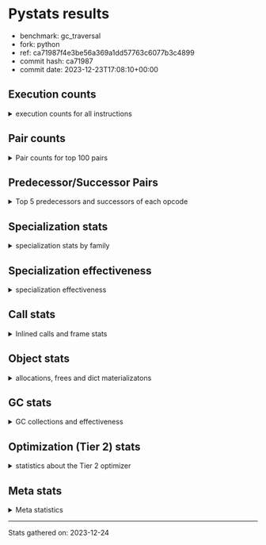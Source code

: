 
# Pystats results

- benchmark: gc_traversal
- fork: python
- ref: ca71987f4e3be56a369a1dd57763c6077b3c4899
- commit hash: ca71987
- commit date: 2023-12-23T17:08:10+00:00

## Execution counts

<details>
<summary> execution counts for all instructions </summary>

|Name | Count | Self | Cumulative | Miss ratio | 
|---|---:|---:|---:|---:|
| LOAD_FAST | 40,210,800 | 16.7% | 16.7% |  |
| STORE_FAST | 40,210,480 | 16.7% | 33.4% |  |
| FOR_ITER_RANGE | 40,122,660 | 16.6% | 50.0% |  |
| JUMP_BACKWARD | 40,042,560 | 16.6% | 66.6% |  |
| LOAD_FAST_LOAD_FAST | 39,960,000 | 16.6% | 83.2% |  |
| STORE_SUBSCR_LIST_INT | 39,959,980 | 16.6% | 99.8% |  |
| LOAD_CONST | 82,640 | 0.0% | 99.8% |  |
| BINARY_OP | 80,280 | 0.0% | 99.8% |  |
| GET_ITER | 80,160 | 0.0% | 99.9% |  |
| BUILD_LIST | 80,160 | 0.0% | 99.9% |  |
| CALL_BUILTIN_CLASS | 80,100 | 0.0% | 99.9% |  |
| LOAD_GLOBAL_BUILTIN | 80,100 | 0.0% | 100.0% |  |
| PUSH_NULL | 10,480 | 0.0% | 100.0% |  |
| LOAD_GLOBAL_MODULE | 10,280 | 0.0% | 100.0% |  |
| LOAD_ATTR_MODULE | 10,220 | 0.0% | 100.0% |  |
| CALL | 5,700 | 0.0% | 100.0% |  |
| CALL_BUILTIN_FAST_WITH_KEYWORDS | 5,080 | 0.0% | 100.0% |  |
| POP_TOP | 2,640 | 0.0% | 100.0% |  |
| POP_JUMP_IF_FALSE | 2,560 | 0.0% | 100.0% |  |
| POP_JUMP_IF_NOT_NONE | 2,560 | 0.0% | 100.0% |  |
| BINARY_OP_ADD_FLOAT | 2,540 | 0.0% | 100.0% | 2.4% |
| BINARY_OP_SUBTRACT_FLOAT | 2,540 | 0.0% | 100.0% |  |
| COMPARE_OP_INT | 2,540 | 0.0% | 100.0% |  |
| LOAD_GLOBAL | 360 | 0.0% | 100.0% |  |
| RETURN_VALUE | 240 | 0.0% | 100.0% |  |
| LOAD_DEREF | 240 | 0.0% | 100.0% |  |
| LOAD_ATTR | 200 | 0.0% | 100.0% |  |
| RESUME_CHECK | 180 | 0.0% | 100.0% |  |
| CALL_FUNCTION_EX | 160 | 0.0% | 100.0% |  |
| FOR_ITER | 120 | 0.0% | 100.0% |  |
| NOP | 80 | 0.0% | 100.0% |  |
| CALL_INTRINSIC_1 | 80 | 0.0% | 100.0% |  |
| COPY_FREE_VARS | 80 | 0.0% | 100.0% |  |
| LIST_EXTEND | 80 | 0.0% | 100.0% |  |
| RESUME | 60 | 0.0% | 100.0% |  |
| CALL_PY_EXACT_ARGS | 60 | 0.0% | 100.0% |  |
| STORE_SUBSCR | 40 | 0.0% | 100.0% |  |
| COMPARE_OP | 40 | 0.0% | 100.0% |  |


</details>

## Pair counts

<details>
<summary> Pair counts for top 100 pairs </summary>

|Pair | Count | Self | Cumulative | 
|---|---:|---:|---:|
| JUMP_BACKWARD FOR_ITER_RANGE | 40,042,520 | 16.6% | 16.6% |
| FOR_ITER_RANGE STORE_FAST | 40,042,520 | 16.6% | 33.2% |
| LOAD_FAST_LOAD_FAST LOAD_FAST | 39,960,000 | 16.6% | 49.8% |
| STORE_FAST LOAD_FAST_LOAD_FAST | 39,960,000 | 16.6% | 66.4% |
| STORE_SUBSCR_LIST_INT JUMP_BACKWARD | 39,959,980 | 16.6% | 83.0% |
| LOAD_FAST STORE_SUBSCR_LIST_INT | 39,959,960 | 16.6% | 99.5% |
| FOR_ITER_RANGE LOAD_FAST | 80,140 | 0.0% | 99.6% |
| CALL_BUILTIN_CLASS GET_ITER | 80,100 | 0.0% | 99.6% |
| LOAD_GLOBAL_BUILTIN LOAD_FAST | 80,100 | 0.0% | 99.6% |
| GET_ITER FOR_ITER_RANGE | 80,080 | 0.0% | 99.7% |
| LOAD_FAST BINARY_OP | 80,040 | 0.0% | 99.7% |
| LOAD_FAST CALL_BUILTIN_CLASS | 80,040 | 0.0% | 99.7% |
| STORE_FAST LOAD_GLOBAL_BUILTIN | 80,040 | 0.0% | 99.8% |
| BINARY_OP STORE_FAST | 80,020 | 0.0% | 99.8% |
| BUILD_LIST LOAD_FAST | 80,000 | 0.0% | 99.8% |
| LOAD_CONST BUILD_LIST | 80,000 | 0.0% | 99.9% |
| LOAD_FAST STORE_FAST | 80,000 | 0.0% | 99.9% |
| STORE_FAST JUMP_BACKWARD | 80,000 | 0.0% | 99.9% |
| STORE_FAST LOAD_CONST | 80,000 | 0.0% | 100.0% |
| LOAD_ATTR_MODULE PUSH_NULL | 10,220 | 0.0% | 100.0% |
| LOAD_GLOBAL_MODULE LOAD_ATTR_MODULE | 10,120 | 0.0% | 100.0% |
| PUSH_NULL CALL | 5,280 | 0.0% | 100.0% |
| STORE_FAST LOAD_FAST | 5,120 | 0.0% | 100.0% |
| STORE_FAST LOAD_GLOBAL_MODULE | 5,080 | 0.0% | 100.0% |
| PUSH_NULL CALL_BUILTIN_FAST_WITH_KEYWORDS | 5,040 | 0.0% | 100.0% |
| CALL STORE_FAST | 2,580 | 0.0% | 100.0% |
| CALL LOAD_FAST | 2,560 | 0.0% | 100.0% |
| LOAD_FAST LOAD_CONST | 2,560 | 0.0% | 100.0% |
| LOAD_FAST POP_JUMP_IF_NOT_NONE | 2,560 | 0.0% | 100.0% |
| POP_JUMP_IF_FALSE JUMP_BACKWARD | 2,560 | 0.0% | 100.0% |
| POP_JUMP_IF_NOT_NONE LOAD_FAST | 2,560 | 0.0% | 100.0% |
| BINARY_OP_ADD_FLOAT STORE_FAST | 2,540 | 0.0% | 100.0% |
| CALL_BUILTIN_FAST_WITH_KEYWORDS POP_TOP | 2,540 | 0.0% | 100.0% |
| CALL_BUILTIN_FAST_WITH_KEYWORDS STORE_FAST | 2,540 | 0.0% | 100.0% |
| COMPARE_OP_INT POP_JUMP_IF_FALSE | 2,540 | 0.0% | 100.0% |
| POP_TOP LOAD_GLOBAL_MODULE | 2,520 | 0.0% | 100.0% |
| LOAD_CONST COMPARE_OP_INT | 2,520 | 0.0% | 100.0% |
| LOAD_FAST BINARY_OP_SUBTRACT_FLOAT | 2,520 | 0.0% | 100.0% |
| LOAD_FAST LOAD_GLOBAL_MODULE | 2,520 | 0.0% | 100.0% |
| BINARY_OP_SUBTRACT_FLOAT BINARY_OP_ADD_FLOAT | 2,520 | 0.0% | 100.0% |
| CALL CALL | 260 | 0.0% | 100.0% |
| STORE_FAST LOAD_GLOBAL | 240 | 0.0% | 100.0% |
| BINARY_OP BINARY_OP | 220 | 0.0% | 100.0% |
| PUSH_NULL LOAD_FAST | 160 | 0.0% | 100.0% |
| LOAD_DEREF PUSH_NULL | 160 | 0.0% | 100.0% |
| LOAD_FAST RETURN_VALUE | 160 | 0.0% | 100.0% |
| LOAD_FAST CALL | 160 | 0.0% | 100.0% |
| LOAD_GLOBAL LOAD_GLOBAL_MODULE | 120 | 0.0% | 100.0% |
| CALL POP_TOP | 100 | 0.0% | 100.0% |
| LOAD_ATTR PUSH_NULL | 100 | 0.0% | 100.0% |
| LOAD_ATTR LOAD_ATTR_MODULE | 100 | 0.0% | 100.0% |
| LOAD_GLOBAL LOAD_ATTR | 100 | 0.0% | 100.0% |
| LOAD_GLOBAL_MODULE LOAD_ATTR | 100 | 0.0% | 100.0% |
| GET_ITER FOR_ITER | 80 | 0.0% | 100.0% |
| NOP LOAD_DEREF | 80 | 0.0% | 100.0% |
| POP_TOP NOP | 80 | 0.0% | 100.0% |
| RETURN_VALUE RETURN_VALUE | 80 | 0.0% | 100.0% |
| RETURN_VALUE STORE_FAST | 80 | 0.0% | 100.0% |
| BUILD_LIST LOAD_DEREF | 80 | 0.0% | 100.0% |
| BUILD_LIST STORE_FAST | 80 | 0.0% | 100.0% |
| CALL_FUNCTION_EX COPY_FREE_VARS | 80 | 0.0% | 100.0% |
| CALL_INTRINSIC_1 CALL_FUNCTION_EX | 80 | 0.0% | 100.0% |
| LIST_EXTEND CALL_INTRINSIC_1 | 80 | 0.0% | 100.0% |
| LOAD_CONST STORE_FAST | 80 | 0.0% | 100.0% |
| LOAD_DEREF LIST_EXTEND | 80 | 0.0% | 100.0% |
| LOAD_FAST BUILD_LIST | 80 | 0.0% | 100.0% |
| LOAD_FAST CALL_FUNCTION_EX | 80 | 0.0% | 100.0% |
| LOAD_GLOBAL LOAD_FAST | 80 | 0.0% | 100.0% |
| CALL GET_ITER | 60 | 0.0% | 100.0% |
| CALL CALL_BUILTIN_CLASS | 60 | 0.0% | 100.0% |
| CALL_FUNCTION_EX RESUME_CHECK | 60 | 0.0% | 100.0% |
| COPY_FREE_VARS RESUME_CHECK | 60 | 0.0% | 100.0% |
| FOR_ITER FOR_ITER_RANGE | 60 | 0.0% | 100.0% |
| LOAD_GLOBAL LOAD_GLOBAL_BUILTIN | 60 | 0.0% | 100.0% |
| CALL_PY_EXACT_ARGS RESUME_CHECK | 60 | 0.0% | 100.0% |
| LOAD_GLOBAL_MODULE LOAD_FAST | 60 | 0.0% | 100.0% |
| RESUME_CHECK BUILD_LIST | 60 | 0.0% | 100.0% |
| RESUME_CHECK LOAD_CONST | 60 | 0.0% | 100.0% |
| RESUME_CHECK LOAD_DEREF | 60 | 0.0% | 100.0% |
| POP_TOP LOAD_GLOBAL | 40 | 0.0% | 100.0% |
| RETURN_VALUE LOAD_GLOBAL | 40 | 0.0% | 100.0% |
| RETURN_VALUE LOAD_GLOBAL_MODULE | 40 | 0.0% | 100.0% |
| CALL CALL_BUILTIN_FAST_WITH_KEYWORDS | 40 | 0.0% | 100.0% |
| FOR_ITER STORE_FAST | 40 | 0.0% | 100.0% |
| JUMP_BACKWARD FOR_ITER | 40 | 0.0% | 100.0% |
| LOAD_CONST COMPARE_OP | 40 | 0.0% | 100.0% |
| LOAD_FAST STORE_SUBSCR | 40 | 0.0% | 100.0% |
| LOAD_FAST LOAD_GLOBAL | 40 | 0.0% | 100.0% |
| LOAD_FAST CALL_PY_EXACT_ARGS | 40 | 0.0% | 100.0% |
| STORE_SUBSCR JUMP_BACKWARD | 20 | 0.0% | 100.0% |
| STORE_SUBSCR STORE_SUBSCR_LIST_INT | 20 | 0.0% | 100.0% |
| BINARY_OP BINARY_OP_ADD_FLOAT | 20 | 0.0% | 100.0% |
| BINARY_OP BINARY_OP_SUBTRACT_FLOAT | 20 | 0.0% | 100.0% |
| CALL RESUME | 20 | 0.0% | 100.0% |
| CALL CALL_PY_EXACT_ARGS | 20 | 0.0% | 100.0% |
| CALL_FUNCTION_EX RESUME | 20 | 0.0% | 100.0% |
| COMPARE_OP POP_JUMP_IF_FALSE | 20 | 0.0% | 100.0% |
| COMPARE_OP COMPARE_OP_INT | 20 | 0.0% | 100.0% |
| COPY_FREE_VARS RESUME | 20 | 0.0% | 100.0% |
| FOR_ITER LOAD_FAST | 20 | 0.0% | 100.0% |


</details>

## Predecessor/Successor Pairs

<details>
<summary> Top 5 predecessors and successors of each opcode </summary>

### GET_ITER

<details>
<summary> Successors and predecessors for GET_ITER </summary>

|Predecessors | Count | Percentage | 
|---|---:|---:|
| CALL_BUILTIN_CLASS | 80,100 | 99.9% |
| CALL | 60 | 0.1% |

|Successors | Count | Percentage | 
|---|---:|---:|
| FOR_ITER_RANGE | 80,080 | 99.9% |
| FOR_ITER | 80 | 0.1% |


</details>

### NOP

<details>
<summary> Successors and predecessors for NOP </summary>

|Predecessors | Count | Percentage | 
|---|---:|---:|
| POP_TOP | 80 | 100.0% |

|Successors | Count | Percentage | 
|---|---:|---:|
| LOAD_DEREF | 80 | 100.0% |


</details>

### POP_TOP

<details>
<summary> Successors and predecessors for POP_TOP </summary>

|Predecessors | Count | Percentage | 
|---|---:|---:|
| CALL_BUILTIN_FAST_WITH_KEYWORDS | 2,540 | 96.2% |
| CALL | 100 | 3.8% |

|Successors | Count | Percentage | 
|---|---:|---:|
| LOAD_GLOBAL_MODULE | 2,520 | 95.5% |
| NOP | 80 | 3.0% |
| LOAD_GLOBAL | 40 | 1.5% |


</details>

### PUSH_NULL

<details>
<summary> Successors and predecessors for PUSH_NULL </summary>

|Predecessors | Count | Percentage | 
|---|---:|---:|
| LOAD_ATTR_MODULE | 10,220 | 97.5% |
| LOAD_DEREF | 160 | 1.5% |
| LOAD_ATTR | 100 | 1.0% |

|Successors | Count | Percentage | 
|---|---:|---:|
| CALL | 5,280 | 50.4% |
| CALL_BUILTIN_FAST_WITH_KEYWORDS | 5,040 | 48.1% |
| LOAD_FAST | 160 | 1.5% |


</details>

### RETURN_VALUE

<details>
<summary> Successors and predecessors for RETURN_VALUE </summary>

|Predecessors | Count | Percentage | 
|---|---:|---:|
| LOAD_FAST | 160 | 66.7% |
| RETURN_VALUE | 80 | 33.3% |

|Successors | Count | Percentage | 
|---|---:|---:|
| RETURN_VALUE | 80 | 33.3% |
| STORE_FAST | 80 | 33.3% |
| LOAD_GLOBAL | 40 | 16.7% |
| LOAD_GLOBAL_MODULE | 40 | 16.7% |


</details>

### STORE_SUBSCR

<details>
<summary> Successors and predecessors for STORE_SUBSCR </summary>

|Predecessors | Count | Percentage | 
|---|---:|---:|
| LOAD_FAST | 40 | 100.0% |

|Successors | Count | Percentage | 
|---|---:|---:|
| JUMP_BACKWARD | 20 | 50.0% |
| STORE_SUBSCR_LIST_INT | 20 | 50.0% |


</details>

### BINARY_OP

<details>
<summary> Successors and predecessors for BINARY_OP </summary>

|Predecessors | Count | Percentage | 
|---|---:|---:|
| LOAD_FAST | 80,040 | 99.7% |
| BINARY_OP | 220 | 0.3% |
| BINARY_OP_SUBTRACT_FLOAT | 20 | 0.0% |

|Successors | Count | Percentage | 
|---|---:|---:|
| STORE_FAST | 80,020 | 99.7% |
| BINARY_OP | 220 | 0.3% |
| BINARY_OP_ADD_FLOAT | 20 | 0.0% |
| BINARY_OP_SUBTRACT_FLOAT | 20 | 0.0% |


</details>

### BUILD_LIST

<details>
<summary> Successors and predecessors for BUILD_LIST </summary>

|Predecessors | Count | Percentage | 
|---|---:|---:|
| LOAD_CONST | 80,000 | 99.8% |
| LOAD_FAST | 80 | 0.1% |
| RESUME_CHECK | 60 | 0.1% |
| RESUME | 20 | 0.0% |

|Successors | Count | Percentage | 
|---|---:|---:|
| LOAD_FAST | 80,000 | 99.8% |
| LOAD_DEREF | 80 | 0.1% |
| STORE_FAST | 80 | 0.1% |


</details>

### CALL

<details>
<summary> Successors and predecessors for CALL </summary>

|Predecessors | Count | Percentage | 
|---|---:|---:|
| PUSH_NULL | 5,280 | 92.6% |
| CALL | 260 | 4.6% |
| LOAD_FAST | 160 | 2.8% |

|Successors | Count | Percentage | 
|---|---:|---:|
| STORE_FAST | 2,580 | 45.3% |
| LOAD_FAST | 2,560 | 44.9% |
| CALL | 260 | 4.6% |
| POP_TOP | 100 | 1.8% |
| GET_ITER | 60 | 1.1% |


</details>

### CALL_FUNCTION_EX

<details>
<summary> Successors and predecessors for CALL_FUNCTION_EX </summary>

|Predecessors | Count | Percentage | 
|---|---:|---:|
| CALL_INTRINSIC_1 | 80 | 50.0% |
| LOAD_FAST | 80 | 50.0% |

|Successors | Count | Percentage | 
|---|---:|---:|
| COPY_FREE_VARS | 80 | 50.0% |
| RESUME_CHECK | 60 | 37.5% |
| RESUME | 20 | 12.5% |


</details>

### CALL_INTRINSIC_1

<details>
<summary> Successors and predecessors for CALL_INTRINSIC_1 </summary>

|Predecessors | Count | Percentage | 
|---|---:|---:|
| LIST_EXTEND | 80 | 100.0% |

|Successors | Count | Percentage | 
|---|---:|---:|
| CALL_FUNCTION_EX | 80 | 100.0% |


</details>

### COMPARE_OP

<details>
<summary> Successors and predecessors for COMPARE_OP </summary>

|Predecessors | Count | Percentage | 
|---|---:|---:|
| LOAD_CONST | 40 | 100.0% |

|Successors | Count | Percentage | 
|---|---:|---:|
| POP_JUMP_IF_FALSE | 20 | 50.0% |
| COMPARE_OP_INT | 20 | 50.0% |


</details>

### COPY_FREE_VARS

<details>
<summary> Successors and predecessors for COPY_FREE_VARS </summary>

|Predecessors | Count | Percentage | 
|---|---:|---:|
| CALL_FUNCTION_EX | 80 | 100.0% |

|Successors | Count | Percentage | 
|---|---:|---:|
| RESUME_CHECK | 60 | 75.0% |
| RESUME | 20 | 25.0% |


</details>

### FOR_ITER

<details>
<summary> Successors and predecessors for FOR_ITER </summary>

|Predecessors | Count | Percentage | 
|---|---:|---:|
| GET_ITER | 80 | 66.7% |
| JUMP_BACKWARD | 40 | 33.3% |

|Successors | Count | Percentage | 
|---|---:|---:|
| FOR_ITER_RANGE | 60 | 50.0% |
| STORE_FAST | 40 | 33.3% |
| LOAD_FAST | 20 | 16.7% |


</details>

### JUMP_BACKWARD

<details>
<summary> Successors and predecessors for JUMP_BACKWARD </summary>

|Predecessors | Count | Percentage | 
|---|---:|---:|
| STORE_SUBSCR_LIST_INT | 39,959,980 | 99.8% |
| STORE_FAST | 80,000 | 0.2% |
| POP_JUMP_IF_FALSE | 2,560 | 0.0% |
| STORE_SUBSCR | 20 | 0.0% |

|Successors | Count | Percentage | 
|---|---:|---:|
| FOR_ITER_RANGE | 40,042,520 | 100.0% |
| FOR_ITER | 40 | 0.0% |


</details>

### LIST_EXTEND

<details>
<summary> Successors and predecessors for LIST_EXTEND </summary>

|Predecessors | Count | Percentage | 
|---|---:|---:|
| LOAD_DEREF | 80 | 100.0% |

|Successors | Count | Percentage | 
|---|---:|---:|
| CALL_INTRINSIC_1 | 80 | 100.0% |


</details>

### LOAD_ATTR

<details>
<summary> Successors and predecessors for LOAD_ATTR </summary>

|Predecessors | Count | Percentage | 
|---|---:|---:|
| LOAD_GLOBAL | 100 | 50.0% |
| LOAD_GLOBAL_MODULE | 100 | 50.0% |

|Successors | Count | Percentage | 
|---|---:|---:|
| PUSH_NULL | 100 | 50.0% |
| LOAD_ATTR_MODULE | 100 | 50.0% |


</details>

### LOAD_CONST

<details>
<summary> Successors and predecessors for LOAD_CONST </summary>

|Predecessors | Count | Percentage | 
|---|---:|---:|
| STORE_FAST | 80,000 | 96.8% |
| LOAD_FAST | 2,560 | 3.1% |
| RESUME_CHECK | 60 | 0.1% |
| RESUME | 20 | 0.0% |

|Successors | Count | Percentage | 
|---|---:|---:|
| BUILD_LIST | 80,000 | 96.8% |
| COMPARE_OP_INT | 2,520 | 3.0% |
| STORE_FAST | 80 | 0.1% |
| COMPARE_OP | 40 | 0.0% |


</details>

### LOAD_DEREF

<details>
<summary> Successors and predecessors for LOAD_DEREF </summary>

|Predecessors | Count | Percentage | 
|---|---:|---:|
| NOP | 80 | 33.3% |
| BUILD_LIST | 80 | 33.3% |
| RESUME_CHECK | 60 | 25.0% |
| RESUME | 20 | 8.3% |

|Successors | Count | Percentage | 
|---|---:|---:|
| PUSH_NULL | 160 | 66.7% |
| LIST_EXTEND | 80 | 33.3% |


</details>

### LOAD_FAST

<details>
<summary> Successors and predecessors for LOAD_FAST </summary>

|Predecessors | Count | Percentage | 
|---|---:|---:|
| LOAD_FAST_LOAD_FAST | 39,960,000 | 99.4% |
| FOR_ITER_RANGE | 80,140 | 0.2% |
| LOAD_GLOBAL_BUILTIN | 80,100 | 0.2% |
| BUILD_LIST | 80,000 | 0.2% |
| STORE_FAST | 5,120 | 0.0% |

|Successors | Count | Percentage | 
|---|---:|---:|
| STORE_SUBSCR_LIST_INT | 39,959,960 | 99.4% |
| BINARY_OP | 80,040 | 0.2% |
| CALL_BUILTIN_CLASS | 80,040 | 0.2% |
| STORE_FAST | 80,000 | 0.2% |
| LOAD_CONST | 2,560 | 0.0% |


</details>

### LOAD_FAST_LOAD_FAST

<details>
<summary> Successors and predecessors for LOAD_FAST_LOAD_FAST </summary>

|Predecessors | Count | Percentage | 
|---|---:|---:|
| STORE_FAST | 39,960,000 | 100.0% |

|Successors | Count | Percentage | 
|---|---:|---:|
| LOAD_FAST | 39,960,000 | 100.0% |


</details>

### LOAD_GLOBAL

<details>
<summary> Successors and predecessors for LOAD_GLOBAL </summary>

|Predecessors | Count | Percentage | 
|---|---:|---:|
| STORE_FAST | 240 | 66.7% |
| POP_TOP | 40 | 11.1% |
| RETURN_VALUE | 40 | 11.1% |
| LOAD_FAST | 40 | 11.1% |

|Successors | Count | Percentage | 
|---|---:|---:|
| LOAD_GLOBAL_MODULE | 120 | 33.3% |
| LOAD_ATTR | 100 | 27.8% |
| LOAD_FAST | 80 | 22.2% |
| LOAD_GLOBAL_BUILTIN | 60 | 16.7% |


</details>

### POP_JUMP_IF_FALSE

<details>
<summary> Successors and predecessors for POP_JUMP_IF_FALSE </summary>

|Predecessors | Count | Percentage | 
|---|---:|---:|
| COMPARE_OP_INT | 2,540 | 99.2% |
| COMPARE_OP | 20 | 0.8% |

|Successors | Count | Percentage | 
|---|---:|---:|
| JUMP_BACKWARD | 2,560 | 100.0% |


</details>

### POP_JUMP_IF_NOT_NONE

<details>
<summary> Successors and predecessors for POP_JUMP_IF_NOT_NONE </summary>

|Predecessors | Count | Percentage | 
|---|---:|---:|
| LOAD_FAST | 2,560 | 100.0% |

|Successors | Count | Percentage | 
|---|---:|---:|
| LOAD_FAST | 2,560 | 100.0% |


</details>

### STORE_FAST

<details>
<summary> Successors and predecessors for STORE_FAST </summary>

|Predecessors | Count | Percentage | 
|---|---:|---:|
| FOR_ITER_RANGE | 40,042,520 | 99.6% |
| BINARY_OP | 80,020 | 0.2% |
| LOAD_FAST | 80,000 | 0.2% |
| CALL | 2,580 | 0.0% |
| BINARY_OP_ADD_FLOAT | 2,540 | 0.0% |

|Successors | Count | Percentage | 
|---|---:|---:|
| LOAD_FAST_LOAD_FAST | 39,960,000 | 99.4% |
| LOAD_GLOBAL_BUILTIN | 80,040 | 0.2% |
| JUMP_BACKWARD | 80,000 | 0.2% |
| LOAD_CONST | 80,000 | 0.2% |
| LOAD_FAST | 5,120 | 0.0% |


</details>

### RESUME

<details>
<summary> Successors and predecessors for RESUME </summary>

|Predecessors | Count | Percentage | 
|---|---:|---:|
| CALL | 20 | 33.3% |
| CALL_FUNCTION_EX | 20 | 33.3% |
| COPY_FREE_VARS | 20 | 33.3% |

|Successors | Count | Percentage | 
|---|---:|---:|
| BUILD_LIST | 20 | 33.3% |
| LOAD_CONST | 20 | 33.3% |
| LOAD_DEREF | 20 | 33.3% |


</details>

### BINARY_OP_ADD_FLOAT

<details>
<summary> Successors and predecessors for BINARY_OP_ADD_FLOAT </summary>

|Predecessors | Count | Percentage | 
|---|---:|---:|
| BINARY_OP_SUBTRACT_FLOAT | 2,520 | 99.2% |
| BINARY_OP | 20 | 0.8% |

|Successors | Count | Percentage | 
|---|---:|---:|
| STORE_FAST | 2,540 | 100.0% |


</details>

### BINARY_OP_SUBTRACT_FLOAT

<details>
<summary> Successors and predecessors for BINARY_OP_SUBTRACT_FLOAT </summary>

|Predecessors | Count | Percentage | 
|---|---:|---:|
| LOAD_FAST | 2,520 | 99.2% |
| BINARY_OP | 20 | 0.8% |

|Successors | Count | Percentage | 
|---|---:|---:|
| BINARY_OP_ADD_FLOAT | 2,520 | 99.2% |
| BINARY_OP | 20 | 0.8% |


</details>

### CALL_BUILTIN_CLASS

<details>
<summary> Successors and predecessors for CALL_BUILTIN_CLASS </summary>

|Predecessors | Count | Percentage | 
|---|---:|---:|
| LOAD_FAST | 80,040 | 99.9% |
| CALL | 60 | 0.1% |

|Successors | Count | Percentage | 
|---|---:|---:|
| GET_ITER | 80,100 | 100.0% |


</details>

### CALL_BUILTIN_FAST_WITH_KEYWORDS

<details>
<summary> Successors and predecessors for CALL_BUILTIN_FAST_WITH_KEYWORDS </summary>

|Predecessors | Count | Percentage | 
|---|---:|---:|
| PUSH_NULL | 5,040 | 99.2% |
| CALL | 40 | 0.8% |

|Successors | Count | Percentage | 
|---|---:|---:|
| POP_TOP | 2,540 | 50.0% |
| STORE_FAST | 2,540 | 50.0% |


</details>

### CALL_PY_EXACT_ARGS

<details>
<summary> Successors and predecessors for CALL_PY_EXACT_ARGS </summary>

|Predecessors | Count | Percentage | 
|---|---:|---:|
| LOAD_FAST | 40 | 66.7% |
| CALL | 20 | 33.3% |

|Successors | Count | Percentage | 
|---|---:|---:|
| RESUME_CHECK | 60 | 100.0% |


</details>

### COMPARE_OP_INT

<details>
<summary> Successors and predecessors for COMPARE_OP_INT </summary>

|Predecessors | Count | Percentage | 
|---|---:|---:|
| LOAD_CONST | 2,520 | 99.2% |
| COMPARE_OP | 20 | 0.8% |

|Successors | Count | Percentage | 
|---|---:|---:|
| POP_JUMP_IF_FALSE | 2,540 | 100.0% |


</details>

### FOR_ITER_RANGE

<details>
<summary> Successors and predecessors for FOR_ITER_RANGE </summary>

|Predecessors | Count | Percentage | 
|---|---:|---:|
| JUMP_BACKWARD | 40,042,520 | 99.8% |
| GET_ITER | 80,080 | 0.2% |
| FOR_ITER | 60 | 0.0% |

|Successors | Count | Percentage | 
|---|---:|---:|
| STORE_FAST | 40,042,520 | 99.8% |
| LOAD_FAST | 80,140 | 0.2% |


</details>

### LOAD_ATTR_MODULE

<details>
<summary> Successors and predecessors for LOAD_ATTR_MODULE </summary>

|Predecessors | Count | Percentage | 
|---|---:|---:|
| LOAD_GLOBAL_MODULE | 10,120 | 99.0% |
| LOAD_ATTR | 100 | 1.0% |

|Successors | Count | Percentage | 
|---|---:|---:|
| PUSH_NULL | 10,220 | 100.0% |


</details>

### LOAD_GLOBAL_BUILTIN

<details>
<summary> Successors and predecessors for LOAD_GLOBAL_BUILTIN </summary>

|Predecessors | Count | Percentage | 
|---|---:|---:|
| STORE_FAST | 80,040 | 99.9% |
| LOAD_GLOBAL | 60 | 0.1% |

|Successors | Count | Percentage | 
|---|---:|---:|
| LOAD_FAST | 80,100 | 100.0% |


</details>

### LOAD_GLOBAL_MODULE

<details>
<summary> Successors and predecessors for LOAD_GLOBAL_MODULE </summary>

|Predecessors | Count | Percentage | 
|---|---:|---:|
| STORE_FAST | 5,080 | 49.4% |
| POP_TOP | 2,520 | 24.5% |
| LOAD_FAST | 2,520 | 24.5% |
| LOAD_GLOBAL | 120 | 1.2% |
| RETURN_VALUE | 40 | 0.4% |

|Successors | Count | Percentage | 
|---|---:|---:|
| LOAD_ATTR_MODULE | 10,120 | 98.4% |
| LOAD_ATTR | 100 | 1.0% |
| LOAD_FAST | 60 | 0.6% |


</details>

### RESUME_CHECK

<details>
<summary> Successors and predecessors for RESUME_CHECK </summary>

|Predecessors | Count | Percentage | 
|---|---:|---:|
| CALL_FUNCTION_EX | 60 | 33.3% |
| COPY_FREE_VARS | 60 | 33.3% |
| CALL_PY_EXACT_ARGS | 60 | 33.3% |

|Successors | Count | Percentage | 
|---|---:|---:|
| BUILD_LIST | 60 | 33.3% |
| LOAD_CONST | 60 | 33.3% |
| LOAD_DEREF | 60 | 33.3% |


</details>

### STORE_SUBSCR_LIST_INT

<details>
<summary> Successors and predecessors for STORE_SUBSCR_LIST_INT </summary>

|Predecessors | Count | Percentage | 
|---|---:|---:|
| LOAD_FAST | 39,959,960 | 100.0% |
| STORE_SUBSCR | 20 | 0.0% |

|Successors | Count | Percentage | 
|---|---:|---:|
| JUMP_BACKWARD | 39,959,980 | 100.0% |


</details>


</details>

## Specialization stats

<details>
<summary> specialization stats by family </summary>

### BINARY_OP

<details>
<summary> specialization stats for BINARY_OP family </summary>

|Kind | Count | Ratio | 
|---|---:|---:|
|     deferred | 80,100 | 93.8% |
|          hit | 5,020 | 5.9% |
|         miss | 60 | 0.1% |

| | Count | Ratio | 
|---|---:|---:|
| Success | 40 | 16.7% |
| Failure | 200 | 83.3% |

|Failure kind | Count | Ratio | 
|---|---:|---:|
| multiply different types | 200 | 100.0% |


</details>

### CALL

<details>
<summary> specialization stats for CALL family </summary>

|Kind | Count | Ratio | 
|---|---:|---:|
|     deferred | 5,320 | 5.9% |
|          hit | 85,240 | 93.7% |

| | Count | Ratio | 
|---|---:|---:|
| Success | 120 | 31.6% |
| Failure | 260 | 68.4% |

|Failure kind | Count | Ratio | 
|---|---:|---:|
| cfunc noargs | 260 | 100.0% |


</details>

### COMPARE_OP

<details>
<summary> specialization stats for COMPARE_OP family </summary>

|Kind | Count | Ratio | 
|---|---:|---:|
|     deferred | 20 | 0.8% |
|          hit | 2,540 | 98.4% |

| | Count | Ratio | 
|---|---:|---:|
| Success | 20 | 100.0% |
| Failure | 0 | 0.0% |


</details>

### FOR_ITER

<details>
<summary> specialization stats for FOR_ITER family </summary>

|Kind | Count | Ratio | 
|---|---:|---:|
|     deferred | 60 | 0.0% |
|          hit | 40,122,660 | 100.0% |

| | Count | Ratio | 
|---|---:|---:|
| Success | 60 | 100.0% |
| Failure | 0 | 0.0% |


</details>

### LOAD_ATTR

<details>
<summary> specialization stats for LOAD_ATTR family </summary>

|Kind | Count | Ratio | 
|---|---:|---:|
|     deferred | 100 | 1.0% |
|          hit | 10,220 | 98.1% |

| | Count | Ratio | 
|---|---:|---:|
| Success | 100 | 100.0% |
| Failure | 0 | 0.0% |


</details>

### LOAD_GLOBAL

<details>
<summary> specialization stats for LOAD_GLOBAL family </summary>

|Kind | Count | Ratio | 
|---|---:|---:|
|     deferred | 180 | 0.2% |
|          hit | 90,380 | 99.6% |

| | Count | Ratio | 
|---|---:|---:|
| Success | 180 | 100.0% |
| Failure | 0 | 0.0% |


</details>

### POP_JUMP_IF_FALSE

<details>
<summary> specialization stats for POP_JUMP_IF_FALSE family </summary>


</details>

### POP_JUMP_IF_NOT_NONE

<details>
<summary> specialization stats for POP_JUMP_IF_NOT_NONE family </summary>


</details>

### STORE_SUBSCR

<details>
<summary> specialization stats for STORE_SUBSCR family </summary>

|Kind | Count | Ratio | 
|---|---:|---:|
|     deferred | 20 | 0.0% |
|          hit | 39,959,980 | 100.0% |

| | Count | Ratio | 
|---|---:|---:|
| Success | 20 | 100.0% |
| Failure | 0 | 0.0% |


</details>


</details>

## Specialization effectiveness

<details>
<summary> specialization effectiveness </summary>

|Instructions | Count | Ratio | 
|---|---:|---:|
| Basic | 160,680,940 | 66.7% |
| Not specialized | 91,860 | 0.0% |
| Specialized hits | 80,276,220 | 33.3% |
| Specialized misses | 60 | 0.0% |

### Deferred by instruction

<details>
<summary> deferred by instruction </summary>

|Name | Count | Ratio | 
|---|---:|---:|
| BINARY_OP | 80,100 | 93.4% |
| CALL | 5,320 | 6.2% |
| LOAD_GLOBAL | 180 | 0.2% |
| LOAD_ATTR | 100 | 0.1% |
| FOR_ITER | 60 | 0.1% |
| STORE_SUBSCR | 20 | 0.0% |
| COMPARE_OP | 20 | 0.0% |
| BINARY_SLICE | 0 | 0.0% |
| STORE_SLICE | 0 | 0.0% |
| BINARY_SUBSCR | 0 | 0.0% |


</details>

### Misses by instruction

<details>
<summary> misses by instruction </summary>

|Name | Count | Ratio | 
|---|---:|---:|
| BINARY_OP_ADD_FLOAT | 60 | 100.0% |
| GET_ITER | 0 | 0.0% |
| NOP | 0 | 0.0% |
| POP_TOP | 0 | 0.0% |
| PUSH_NULL | 0 | 0.0% |
| RETURN_VALUE | 0 | 0.0% |
| BUILD_LIST | 0 | 0.0% |
| CALL_FUNCTION_EX | 0 | 0.0% |
| CALL_INTRINSIC_1 | 0 | 0.0% |
| COPY_FREE_VARS | 0 | 0.0% |


</details>


</details>

## Call stats

<details>
<summary> Inlined calls and frame stats </summary>

| | Count | Ratio | 
|---|---:|---:|
| Calls to PyEval_EvalDefault | 0 | 0.0% |
| Calls to Python functions inlined | 240 | 100.0% |
| Calls via PyEval_EvalFrame (total) | 0 | 0.0% |
| Calls via PyEval_EvalFrame (vector) | 0 | 0.0% |
| Calls via PyEval_EvalFrame (generator) | 0 | 0.0% |
| Calls via PyEval_EvalFrame (legacy) | 0 | 0.0% |
| Calls via PyEval_EvalFrame (function vectorcall) | 0 | 0.0% |
| Calls via PyEval_EvalFrame (build class) | 0 | 0.0% |
| Calls via PyEval_EvalFrame (slot) | 0 | 0.0% |
| Calls via PyEval_EvalFrame (function ex) | 160 | 66.7% |
| Calls via PyEval_EvalFrame (api) | 0 | 0.0% |
| Calls via PyEval_EvalFrame (method) | 0 | 0.0% |
| Frame objects created | 0 | 0.0% |
| Frames pushed | 60 | 25.0% |


</details>

## Object stats

<details>
<summary> allocations, frees and dict materializatons </summary>

| | Count | Ratio | 
|---|---:|---:|
| Allocations from freelist | 85,840 | 0.4% |
| Frees to freelist | 92,420 |  |
| Allocations | 22,581,580 | 99.6% |
| Allocations to 512 bytes | 22,506,700 | 99.3% |
| Allocations to 4 kbytes | 35,840 | 0.2% |
| Allocations over 4 kbytes | 39,040 | 0.2% |
| Frees | 22,588,883 |  |
| New values | 0 |  |
| Interpreter increfs | 102,197,980 | 99.9% |
| Interpreter decrefs | 84,675,480 | 67.8% |
| Increfs | 120,060 | 0.1% |
| Decrefs | 40,155,663 | 32.2% |
| Materialize dict (on request) | 0 |  |
| Materialize dict (new key) | 0 |  |
| Materialize dict (too big) | 0 |  |
| Materialize dict (str subclass) | 0 |  |
| Dematerialize dict | 0 |  |
| Method cache hits | 77 |  |
| Method cache misses | 23 |  |
| Method cache collisions | 23 |  |
| Method cache dunder hits | 0 |  |
| Method cache dunder misses | 0 |  |


</details>

## GC stats

<details>
<summary> GC collections and effectiveness </summary>

|Generation | Collections | Objects collected | Object visits | 
|---:|---:|---:|---:|
| 0 | 100 | 1,920 | 52,008,720 |
| 1 | 0 | 0 | 0 |
| 2 | 5,120 | 0 | 5,695,527,200 |


</details>

## Optimization (Tier 2) stats

<details>
<summary> statistics about the Tier 2 optimizer </summary>

| | Count | Ratio | 
|---|---:|---:|
| Optimization attempts | 0 |  |
| Traces created | 0 |  |
| Trace stack overflow | 0 |  |
| Trace stack underflow | 0 |  |
| Trace too long | 0 |  |
| Trace too short | 0 |  |
| Inner loop found | 0 |  |
| Recursive call | 0 |  |
| Low confidence | 0 |  |
| Traces executed | 0 |  |
| Uops executed | 0 |  |

### Trace length histogram

<details>
<summary> trace length histogram </summary>

|Range | Count | Ratio | 
|---|---:|---:|
| <= 1 | 0 |  |


</details>

### Optimized trace length histogram

<details>
<summary> optimized trace length histogram </summary>

|Range | Count | Ratio | 
|---|---:|---:|
| <= 1 | 0 |  |


</details>

### Trace run length histogram

<details>
<summary> trace run length histogram </summary>

|Range | Count | Ratio | 
|---|---:|---:|
| <= 1 | 0 |  |


</details>

### Uop execution stats

<details>
<summary> uop execution stats </summary>


</details>

### Unsupported opcodes

<details>
<summary> unsupported opcodes </summary>


</details>


</details>

## Meta stats

<details>
<summary> Meta statistics </summary>

| | Count | 
|---|---:|
| Number of data files | 20 |


</details>

---
Stats gathered on: 2023-12-24
